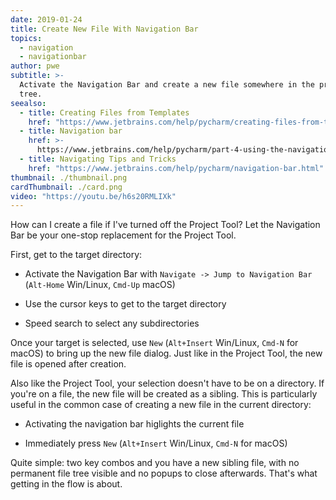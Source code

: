 ```yaml
---
date: 2019-01-24
title: Create New File With Navigation Bar
topics:
  - navigation
  - navigationbar
author: pwe
subtitle: >-
  Activate the Navigation Bar and create a new file somewhere in the project
  tree.
seealso:
  - title: Creating Files from Templates
    href: "https://www.jetbrains.com/help/pycharm/creating-files-from-templates.html"
  - title: Navigation bar
    href: >-
      https://www.jetbrains.com/help/pycharm/part-4-using-the-navigation-bar.html
  - title: Navigating Tips and Tricks
    href: "https://www.jetbrains.com/help/pycharm/navigation-bar.html"
thumbnail: ./thumbnail.png
cardThumbnail: ./card.png
video: "https://youtu.be/h6s20RMLIXk"
---
```


How can I create a file if I've turned off the Project Tool? Let the
Navigation Bar be your one-stop replacement for the Project Tool.

First, get to the target directory:

- Activate the Navigation Bar with
  `Navigate -> Jump to Navigation Bar` (`Alt-Home` Win/Linux,
  `Cmd-Up` macOS)

- Use the cursor keys to get to the target directory

- Speed search to select any subdirectories

Once your target is selected, use `New` (`Alt+Insert` Win/Linux,
`Cmd-N` for macOS) to bring up the new file dialog. Just like in
the Project Tool, the new file is opened after creation.

Also like the Project Tool, your selection doesn't have to be on a
directory. If you're on a file, the new file will be created as a
sibling. This is particularly useful in the common case of creating a
new file in the current directory:

- Activating the navigation bar higlights the current file

- Immediately press `New` (`Alt+Insert` Win/Linux, `Cmd-N` for macOS)

Quite simple: two key combos and you have a new sibling file, with no
permanent file tree visible and no popups to close afterwards. That's
what getting in the flow is about.

